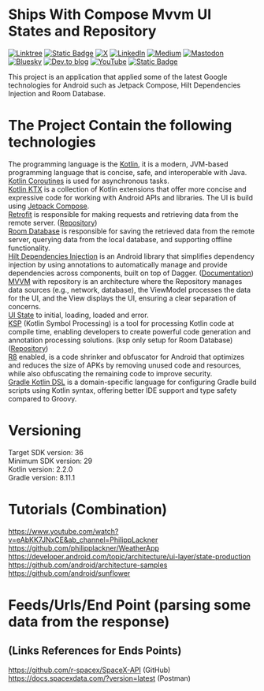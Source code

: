 # Ships With Compose Mvvm UI States and Repository

[![Linktree](https://img.shields.io/badge/linktree-1de9b6?style=for-the-badge&logo=linktree&logoColor=white)](https://linktr.ee/nicos_nicolaou)
[![Static Badge](https://img.shields.io/badge/Site-blue?style=for-the-badge&label=Web)](https://nicosnicolaou16.github.io/)
[![X](https://img.shields.io/badge/X-%23000000.svg?style=for-the-badge&logo=X&logoColor=white)](https://twitter.com/nicolaou_nicos)
[![LinkedIn](https://img.shields.io/badge/linkedin-%230077B5.svg?style=for-the-badge&logo=linkedin&logoColor=white)](https://linkedin.com/in/nicos-nicolaou-a16720aa)
[![Medium](https://img.shields.io/badge/Medium-12100E?style=for-the-badge&logo=medium&logoColor=white)](https://medium.com/@nicosnicolaou)
[![Mastodon](https://img.shields.io/badge/-MASTODON-%232B90D9?style=for-the-badge&logo=mastodon&logoColor=white)](https://androiddev.social/@nicolaou_nicos)
[![Bluesky](https://img.shields.io/badge/Bluesky-0285FF?style=for-the-badge&logo=Bluesky&logoColor=white)](https://bsky.app/profile/nicolaounicos.bsky.social)
[![Dev.to blog](https://img.shields.io/badge/dev.to-0A0A0A?style=for-the-badge&logo=dev.to&logoColor=white)](https://dev.to/nicosnicolaou16)
[![YouTube](https://img.shields.io/badge/YouTube-%23FF0000.svg?style=for-the-badge&logo=YouTube&logoColor=white)](https://www.youtube.com/@nicosnicolaou16)
[![Static Badge](https://img.shields.io/badge/Developer_Profile-blue?style=for-the-badge&label=Google)](https://g.dev/nicolaou_nicos)

This project is an application that applied some of the latest Google technologies for Android such
as Jetpack Compose, Hilt Dependencies Injection
and Room Database.

# The Project Contain the following technologies

The programming language is the [Kotlin](https://kotlinlang.org/docs/getting-started.html), it is a
modern, JVM-based programming language that is concise, safe, and interoperable with Java. <br />
[Kotlin Coroutines](https://kotlinlang.org/docs/coroutines-overview.html) is used for asynchronous
tasks. <br />
[Kotlin KTX](https://developer.android.com/kotlin/ktx) is a collection of Kotlin extensions that
offer more concise and expressive code for working with Android APIs and libraries.
The UI is build using [Jetpack Compose](https://developer.android.com/develop/ui/compose). <br />
[Retrofit](https://square.github.io/retrofit/) is responsible for making requests and retrieving
data from the remote server. ([Repository](https://github.com/square/retrofit)) <br />
[Room Database](https://developer.android.com/training/data-storage/room) is responsible for saving
the retrieved data from the remote server, querying data from the local database, and supporting
offline functionality.  <br />
[Hilt Dependencies Injection](https://developer.android.com/training/dependency-injection/hilt-android)
is an Android library that simplifies dependency injection by using annotations to automatically
manage and provide dependencies across components, built on top of
Dagger. ([Documentation](https://dagger.dev/hilt/)) <br />
[MVVM](https://developer.android.com/topic/architecture#recommended-app-arch) with repository is an
architecture where the Repository manages data sources (e.g., network, database), the ViewModel
processes the data for the UI, and the View displays the UI, ensuring a clear separation of
concerns. <br />
[UI State](https://developer.android.com/topic/architecture/ui-layer/events#handle-viewmodel-events)
to initial, loading, loaded and error. <br />
[KSP](https://kotlinlang.org/docs/ksp-overview.html) (Kotlin Symbol Processing) is a tool for
processing Kotlin code at compile time, enabling developers to create powerful code generation and
annotation processing solutions. (ksp only setup for Room
Database) ([Repository](https://github.com/google/ksp)) <br />
[R8](https://developer.android.com/build/shrink-code) enabled, is a code shrinker and obfuscator for
Android that optimizes and reduces the size of APKs by removing unused code and resources, while
also obfuscating the remaining code to improve security. <br />
[Gradle Kotlin DSL](https://docs.gradle.org/current/userguide/kotlin_dsl.html) is a domain-specific
language for configuring Gradle build scripts using Kotlin syntax, offering better IDE support and
type safety compared to Groovy. <br />

# Versioning

Target SDK version: 36 <br />
Minimum SDK version: 29 <br />
Kotlin version: 2.2.0 <br />
Gradle version: 8.11.1 <br />

# Tutorials (Combination)

https://www.youtube.com/watch?v=eAbKK7JNxCE&ab_channel=PhilippLackner <br />
https://github.com/philipplackner/WeatherApp <br />
https://developer.android.com/topic/architecture/ui-layer/state-production <br />
https://github.com/android/architecture-samples <br />
https://github.com/android/sunflower <br />

# Feeds/Urls/End Point (parsing some data from the response)

## (Links References for Ends Points)

https://github.com/r-spacex/SpaceX-API (GitHub) <br />
https://docs.spacexdata.com/?version=latest (Postman) <br />